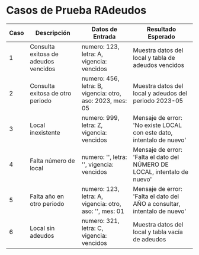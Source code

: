 # Casos de Prueba RAdeudos

| Caso | Descripción | Datos de Entrada | Resultado Esperado |
|------|-------------|------------------|-------------------|
| 1 | Consulta exitosa de adeudos vencidos | numero: 123, letra: A, vigencia: vencidos | Muestra datos del local y tabla de adeudos vencidos |
| 2 | Consulta exitosa de otro periodo | numero: 456, letra: B, vigencia: otro, aso: 2023, mes: 05 | Muestra datos del local y adeudos del periodo 2023-05 |
| 3 | Local inexistente | numero: 999, letra: Z, vigencia: vencidos | Mensaje de error: 'No existe LOCAL con este dato, intentalo de nuevo' |
| 4 | Falta número de local | numero: '', letra: '', vigencia: vencidos | Mensaje de error: 'Falta el dato del NÚMERO DE LOCAL, intentalo de nuevo' |
| 5 | Falta año en otro periodo | numero: 123, letra: A, vigencia: otro, aso: '', mes: 01 | Mensaje de error: 'Falta el dato del AÑO a consultar, intentalo de nuevo' |
| 6 | Local sin adeudos | numero: 321, letra: C, vigencia: vencidos | Muestra datos del local y tabla vacía de adeudos |
